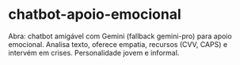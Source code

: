 # chatbot-apoio-emocional
Abra: chatbot amigável com Gemini (fallback gemini-pro) para apoio emocional. Analisa texto, oferece empatia, recursos (CVV, CAPS) e intervém em crises. Personalidade jovem e informal.
